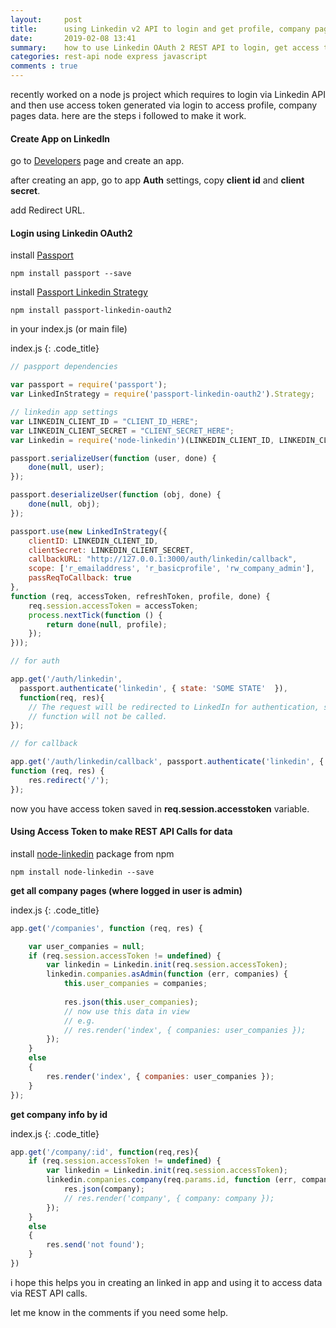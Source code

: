 ```yaml
---
layout:     post
title:      using Linkedin v2 API to login and get profile, company pages and more
date:       2019-02-08 13:41
summary:    how to use Linkedin OAuth 2 REST API to login, get access token and using that token to get profile, company pages, groups and connections
categories: rest-api node express javascript
comments : true
---
```


recently worked on a node js project which requires to login via Linkedin API and then use access token generated via login to access profile, company pages data. here are the steps i followed to make it work.

#### Create App on LinkedIn

go to [Developers](https://www.linkedin.com/developers/apps) page and create an app.

after creating an app, go to app **Auth** settings, copy **client id** and **client secret**.

add Redirect URL.

#### Login using Linkedin OAuth2

install [Passport](www.passportjs.org) 

```npm install passport --save```

install [Passport Linkedin Strategy](http://www.passportjs.org/packages/passport-linkedin-oauth2/)

```npm install passport-linkedin-oauth2```

in your index.js (or main file)

index.js
{:  .code_title}
~~~ js
// paspport dependencies

var passport = require('passport');
var LinkedInStrategy = require('passport-linkedin-oauth2').Strategy;

// linkedin app settings
var LINKEDIN_CLIENT_ID = "CLIENT_ID_HERE";
var LINKEDIN_CLIENT_SECRET = "CLIENT_SECRET_HERE";
var Linkedin = require('node-linkedin')(LINKEDIN_CLIENT_ID, LINKEDIN_CLIENT_SECRET);

passport.serializeUser(function (user, done) {
    done(null, user);
});

passport.deserializeUser(function (obj, done) {
    done(null, obj);
});

passport.use(new LinkedInStrategy({
    clientID: LINKEDIN_CLIENT_ID,
    clientSecret: LINKEDIN_CLIENT_SECRET,
    callbackURL: "http://127.0.0.1:3000/auth/linkedin/callback",
    scope: ['r_emailaddress', 'r_basicprofile', 'rw_company_admin'],
    passReqToCallback: true
},
function (req, accessToken, refreshToken, profile, done) {
	req.session.accessToken = accessToken;
    process.nextTick(function () {
        return done(null, profile);
	});
}));

// for auth

app.get('/auth/linkedin',
  passport.authenticate('linkedin', { state: 'SOME STATE'  }),
  function(req, res){
    // The request will be redirected to LinkedIn for authentication, so this
    // function will not be called.
});

// for callback

app.get('/auth/linkedin/callback', passport.authenticate('linkedin', { failureRedirect: '/' }),
function (req, res) {
    res.redirect('/');
});
~~~

now you have access token saved in **req.session.accesstoken** variable.



#### Using Access Token to make REST API Calls for data

install [node-linkedin](https://www.npmjs.com/package/node-linkedin) package from npm

```npm install node-linkedin --save```

**get all company pages (where logged in user is admin)**

index.js
{:  .code_title}
~~~ js
app.get('/companies', function (req, res) {

    var user_companies = null;
    if (req.session.accessToken != undefined) {
        var linkedin = Linkedin.init(req.session.accessToken);
        linkedin.companies.asAdmin(function (err, companies) {
            this.user_companies = companies;
            
            res.json(this.user_companies);
            // now use this data in view
            // e.g.
            // res.render('index', { companies: user_companies });
        });
    }
    else
    {
        res.render('index', { companies: user_companies });
    }
});
~~~



**get company info by id**

index.js
{:  .code_title}
~~~ js
app.get('/company/:id', function(req,res){
    if (req.session.accessToken != undefined) {
        var linkedin = Linkedin.init(req.session.accessToken);
        linkedin.companies.company(req.params.id, function (err, company) {
            res.json(company);
            // res.render('company', { company: company });
        });
    }
    else
    {
        res.send('not found');
    }
})
~~~



i hope this helps you in creating an linked in app and using it to access data via REST API calls.

let me know in the comments if you need some help.
